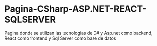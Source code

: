 # Pagina-CSharp-ASP.NET-REACT-SQLSERVER
Pagina donde se utilizan las tecnologias de C# y Asp.net como backend, React como frontend y Sql Server como base de datos
